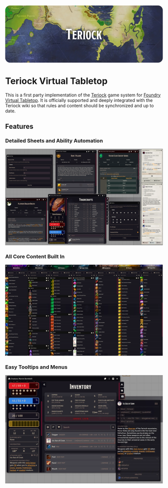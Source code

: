 ![teriock-cover.webp](src/assets/teriock-cover.webp)

# Teriock Virtual Tabletop

This is a first party implementation of the [Teriock](https://wiki.teriock.com) game system
for [Foundry Virtual Tabletop](http://foundryvtt.com/). It is officially supported and deeply integrated with the
Teriock wiki so that rules and content should be synchronized and up to date.

## Features

### Detailed Sheets and Ability Automation

![sheets.webp](src/assets/screenshots/sheets.webp)

### All Core Content Built In

![compendia.webp](src/assets/screenshots/compendia.webp)

### Easy Tooltips and Menus

![tooltips.webp](src/assets/screenshots/tooltips.webp)

